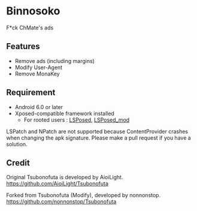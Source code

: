 # Binnosoko

F*ck ChMate's ads

## Features

* Remove ads (including margins)
* Modify User-Agent
* Remove MonaKey

## Requirement

* Android 6.0 or later
* Xposed-compatible framework installed
  * For rooted users : [LSPosed](https://github.com/LSPosed/LSPosed), [LSPosed_mod](https://github.com/mywalkb/LSPosed_mod)

LSPatch and NPatch are not supported because ContentProvider crashes when changing the apk signature. Please make a pull request if you have a solution.

## Credit

Original Tsubonofuta is developed by AioiLight. \
https://github.com/AioiLight/Tsubonofuta

Forked from Tsubonofuta (Modify), developed by nonnonstop. \
https://github.com/nonnonstop/Tsubonofuta
